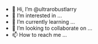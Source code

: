 - 👋 Hi, I’m @ultrarobustlarry
- 👀 I’m interested in ...
- 🌱 I’m currently learning ...
- 💞️ I’m looking to collaborate on ...
- 📫 How to reach me ...

<!---
ultrarobustlarry/ultrarobustlarry is a ✨ special ✨ repository because its `README.md` (this file) appears on your GitHub profile.
You can click the Preview link to take a look at your changes.
--->
